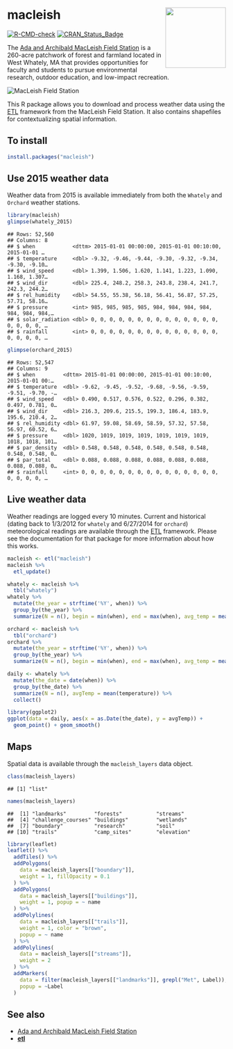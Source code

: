
# macleish <img src='man/figures/logo.png' align="right" height="139" />

[![R-CMD-check](https://github.com/beanumber/macleish/workflows/R-CMD-check/badge.svg)](https://github.com/beanumber/macleish/actions)
[![CRAN\_Status\_Badge](http://www.r-pkg.org/badges/version/macleish)](https://cran.r-project.org/package=macleish)

The [Ada and Archibald MacLeish Field
Station](http://www.smith.edu/ceeds/macleish.php) is a 260-acre
patchwork of forest and farmland located in West Whately, MA that
provides opportunities for faculty and students to pursue environmental
research, outdoor education, and low-impact recreation.

![MacLeish Field Station](inst/extdata/macleish_600px.jpg)

This R package allows you to download and process weather data using the
[ETL](http://www.github.com/beanumber/etl) framework from the MacLeish
Field Station. It also contains shapefiles for contextualizing spatial
information.

## To install

``` r
install.packages("macleish")
```

## Use 2015 weather data

Weather data from 2015 is available immediately from both the `Whately`
and `Orchard` weather stations.

``` r
library(macleish)
glimpse(whately_2015)
```

    ## Rows: 52,560
    ## Columns: 8
    ## $ when            <dttm> 2015-01-01 00:00:00, 2015-01-01 00:10:00, 2015-01-01 …
    ## $ temperature     <dbl> -9.32, -9.46, -9.44, -9.30, -9.32, -9.34, -9.30, -9.10…
    ## $ wind_speed      <dbl> 1.399, 1.506, 1.620, 1.141, 1.223, 1.090, 1.168, 1.307…
    ## $ wind_dir        <dbl> 225.4, 248.2, 258.3, 243.8, 238.4, 241.7, 242.3, 244.2…
    ## $ rel_humidity    <dbl> 54.55, 55.38, 56.18, 56.41, 56.87, 57.25, 57.71, 58.16…
    ## $ pressure        <int> 985, 985, 985, 985, 984, 984, 984, 984, 984, 984, 984,…
    ## $ solar_radiation <dbl> 0, 0, 0, 0, 0, 0, 0, 0, 0, 0, 0, 0, 0, 0, 0, 0, 0, 0, …
    ## $ rainfall        <int> 0, 0, 0, 0, 0, 0, 0, 0, 0, 0, 0, 0, 0, 0, 0, 0, 0, 0, …

``` r
glimpse(orchard_2015)
```

    ## Rows: 52,547
    ## Columns: 9
    ## $ when         <dttm> 2015-01-01 00:00:00, 2015-01-01 00:10:00, 2015-01-01 00:…
    ## $ temperature  <dbl> -9.62, -9.45, -9.52, -9.68, -9.56, -9.59, -9.51, -9.70, -…
    ## $ wind_speed   <dbl> 0.490, 0.517, 0.576, 0.522, 0.296, 0.382, 0.497, 0.781, 0…
    ## $ wind_dir     <dbl> 216.3, 209.6, 215.5, 199.3, 186.4, 183.9, 195.6, 210.4, 2…
    ## $ rel_humidity <dbl> 61.97, 59.08, 58.69, 58.59, 57.32, 57.58, 56.97, 60.52, 6…
    ## $ pressure     <dbl> 1020, 1019, 1019, 1019, 1019, 1019, 1019, 1018, 1018, 101…
    ## $ par_density  <dbl> 0.548, 0.548, 0.548, 0.548, 0.548, 0.548, 0.548, 0.548, 0…
    ## $ par_total    <dbl> 0.088, 0.088, 0.088, 0.088, 0.088, 0.088, 0.088, 0.088, 0…
    ## $ rainfall     <int> 0, 0, 0, 0, 0, 0, 0, 0, 0, 0, 0, 0, 0, 0, 0, 0, 0, 0, 0, …

## Live weather data

Weather readings are logged every 10 minutes. Current and historical
(dating back to 1/3/2012 for `whately` and 6/27/2014 for `orchard`)
meteorological readings are available through the
[ETL](http://www.github.com/beanumber/etl) framework. Please see the
documentation for that package for more information about how this
works.

``` r
macleish <- etl("macleish")
macleish %>%
  etl_update()
```

``` r
whately <- macleish %>%
  tbl("whately")
whately %>%
  mutate(the_year = strftime('%Y', when)) %>%
  group_by(the_year) %>%
  summarize(N = n(), begin = min(when), end = max(when), avg_temp = mean(temperature))

orchard <- macleish %>%
  tbl("orchard")
orchard %>%
  mutate(the_year = strftime('%Y', when)) %>%
  group_by(the_year) %>%
  summarize(N = n(), begin = min(when), end = max(when), avg_temp = mean(temperature))
```

``` r
daily <- whately %>%
  mutate(the_date = date(when)) %>%
  group_by(the_date) %>%
  summarize(N = n(), avgTemp = mean(temperature)) %>%
  collect()

library(ggplot2)
ggplot(data = daily, aes(x = as.Date(the_date), y = avgTemp)) +
  geom_point() + geom_smooth()
```

## Maps

Spatial data is available through the `macleish_layers` data object.

``` r
class(macleish_layers)
```

    ## [1] "list"

``` r
names(macleish_layers)
```

    ##  [1] "landmarks"         "forests"           "streams"          
    ##  [4] "challenge_courses" "buildings"         "wetlands"         
    ##  [7] "boundary"          "research"          "soil"             
    ## [10] "trails"            "camp_sites"        "elevation"

``` r
library(leaflet)
leaflet() %>%
  addTiles() %>%
  addPolygons(
    data = macleish_layers[["boundary"]], 
    weight = 1, fillOpacity = 0.1
  ) %>%
  addPolygons(
    data = macleish_layers[["buildings"]], 
    weight = 1, popup = ~ name
  ) %>%
  addPolylines(
    data = macleish_layers[["trails"]], 
    weight = 1, color = "brown",
    popup = ~ name
  ) %>%
  addPolylines(
    data = macleish_layers[["streams"]], 
    weight = 2
  ) %>%
  addMarkers(
    data = filter(macleish_layers[["landmarks"]], grepl("Met", Label)), 
    popup = ~Label
  )
```

## See also

  - [Ada and Archibald MacLeish Field
    Station](http://www.smith.edu/ceeds/macleish.php)
  - **[etl](https://www.github.com/beanumber/etl)**
